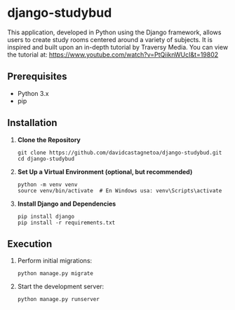 # django-studybud

This application, developed in Python using the Django framework, allows users to create study rooms centered around a variety of subjects. It is inspired and built upon an in-depth tutorial by Traversy Media. You can view the tutorial at: https://www.youtube.com/watch?v=PtQiiknWUcI&t=19802

## Prerequisites

- Python 3.x
- pip

## Installation

1. **Clone the Repository**

   ```
   git clone https://github.com/davidcastagnetoa/django-studybud.git
   cd django-studybud
   ```

2. **Set Up a Virtual Environment (optional, but recommended)**

   ```
   python -m venv venv
   source venv/bin/activate  # En Windows usa: venv\Scripts\activate
   ```

3. **Install Django and Dependencies**

   ```
   pip install django
   pip install -r requirements.txt
   ```

## Execution

1. Perform initial migrations:

   ```
   python manage.py migrate
   ```

2. Start the development server:

   ```
   python manage.py runserver
   ```
